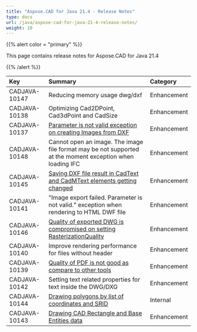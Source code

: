 ```yaml
---
title: "Aspose.CAD for Java 21.4 - Release Notes"
type: docs
url: /java/aspose-cad-for-java-21-4-release-notes/
weight: 10
---
```


{{% alert color = "primary" %}}

This page contains release notes for Aspose.CAD for Java 21.4

{{% /alert %}}


|**Key**|**Summary**|**Category**|
| :- | :- | :- |
| CADJAVA-10147 | Reducing memory usage dwg/dxf | Enhancement |
| CADJAVA-10138 | Optimizing Cad2DPoint, Cad3dPoint and CadSize | Enhancement |
| CADJAVA-10137 | [ Parameter is not valid  exception on creating Images from DXF](https://forum.aspose.com/t/generate-images-from-dxf-file-failed-image-export-failed-parameter-is-not-valid/228326) | Enhancement |
| CADJAVA-10148 | Cannot open an image. The image file format may be not supported at the moment exception when loading IFC | Enhancement |
| CADJAVA-10145 | [Saving DXF file result in CadText and CadMText elements getting changed](https://forum.aspose.com/t/bug-while-exporting-file-as-dxf/226242) | Enhancement |
| CADJAVA-10141 | "Image export failed. Parameter is not valid." exception when rendering to HTML DWF file | Enhancement |
| CADJAVA-10146 | [Quality of exported DWG is compromised on setting RasterizationQuality](https://forum.aspose.com/t/it-take-a-long-time-to-convert-a-dwg-file-to-png-with-high-resolution/221046/19) | Enhancement |
| CADJAVA-10140 | Improve rendering performance for files without header | Enhancement |
| CADJAVA-10139 | [Quality of PDF is not good as compare to other tools](https://forum.aspose.com/t/aspose-cad/227555/7) | Enhancement |
| CADJAVA-10142 | Setting  text related properties for text inside the DWG/DXG  | Enhancement |
| CADJAVA-10144 | [Drawing polygons by list of coordinates and SRID](https://forum.aspose.com/t/drawing-polygons-by-list-of-coordinates-and-srid/226219) | Internal |
| CADJAVA-10143 | [Drawing CAD Rectangle and Base Entities data](https://forum.aspose.com/t/cad-rectangle-and-position-question/226191/4) | Enhancement |
